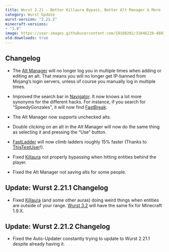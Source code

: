 ```yaml
---
title: Wurst 2.21 - Better Killaura Bypass, Better Alt Manager & More
category: Wurst Update
wurst-version: "2.21.2"
minecraft-versions:
- "1.8"
image: https://user-images.githubusercontent.com/10100202/31046220-4802a54a-a5f5-11e7-8385-55acdce1df5e.jpg
old-downloads: true
---
```

## Changelog

- The [Alt Manager](https://wurst.wiki/altmanager) will no longer log you in multiple times when adding or editing an alt. That means you will no longer get IP-banned from Mojang’s login servers, unless of course you manually log in multiple times.

- Improved the search bar in [Navigator](https://wurst.wiki/navigator). It now knows a lot more synonyms for the different hacks. For instance, if you search for "SpeedyGonzales", it will now find [FastBreak](https://wurst.wiki/fastbreak).

- The Alt Manager now supports unchecked alts.

- Double clicking on an alt in the Alt Manager will now do the same thing as selecting it and pressing the “Use” button.

- [FastLadder](https://wurst.wiki/fastladder) will now climb ladders roughly 15% faster (Thanks to <a href="https://github.com/ThisTestUser" target="_blank">ThisTestUser</a>!).

- Fixed [Killaura](https://wurst.wiki/killaura) not properly bypassing when hitting entities behind the player.

- Fixed the Alt Manager not saving alts for some people.

## Update: Wurst 2.21.1 Changelog

- Fixed [Killaura](https://wurst.wiki/killaura) (and some other auras) doing weird things when entities are outside of your range. [Wurst 3.2](/updates/wurst-3-2/) will have the same fix for Minecraft 1.9.X.

## Update: Wurst 2.21.2 Changelog

- Fixed the Auto-Updater constantly trying to update to Wurst 2.21.1 despite already having it.
